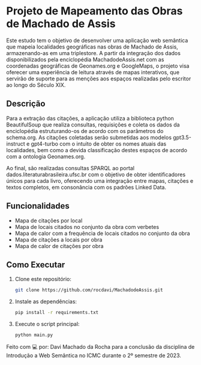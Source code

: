 # Projeto de Mapeamento das Obras de Machado de Assis

Este estudo tem o objetivo de desenvolver uma aplicação web semântica que mapeia localidades geográficas nas obras de Machado de Assis, armazenando-as em uma triplestore. A partir da integração dos dados disponibilizados pela enciclopédia MachadodeAssis.net com as coordenadas geográficas de Geonames.org e GoogleMaps, o projeto visa oferecer uma experiência de leitura através de mapas interativos, que servirão de suporte para as menções aos espaços realizadas pelo escritor ao longo do Século XIX.

## Descrição

Para a extração das citações, a aplicação utiliza a biblioteca python BeautifulSoup que realiza consultas, requisições e coleta os dados da enciclopédia estruturando-os de acordo com os parâmetros do schema.org. As citações coletadas serão submetidas aos modelos gpt3.5-instruct e gpt4-turbo com o intuito de obter os nomes atuais das localidades, bem como a devida classificação destes espaços de acordo com a ontologia Geonames.org.

Ao final, são realizadas consultas SPARQL ao portal dados.literaturabrasileira.ufsc.br com o objetivo de obter identificadores únicos para cada livro, oferecendo uma integração entre mapas, citações e textos completos, em consonância com os padrões Linked Data.

## Funcionalidades

- Mapa de citações por local
- Mapa de locais citados no conjunto da obra com verbetes
- Mapa de calor com a frequência de locais citados no conjunto da obra
- Mapa de citações a locais por obra
- Mapa de calor de citações por obra

## Como Executar

1. Clone este repositório:
   ```bash
   git clone https://github.com/rocdavi/MachadodeAssis.git

2. Instale as dependências:
    ```bash
    pip install -r requirements.txt

3. Execute o script principal:
    ```bash
    python main.py

Feito com 💻 por: Davi Machado da Rocha para a conclusão da disciplina de Introdução a Web Semântica no ICMC durante o 2º semestre de 2023.


